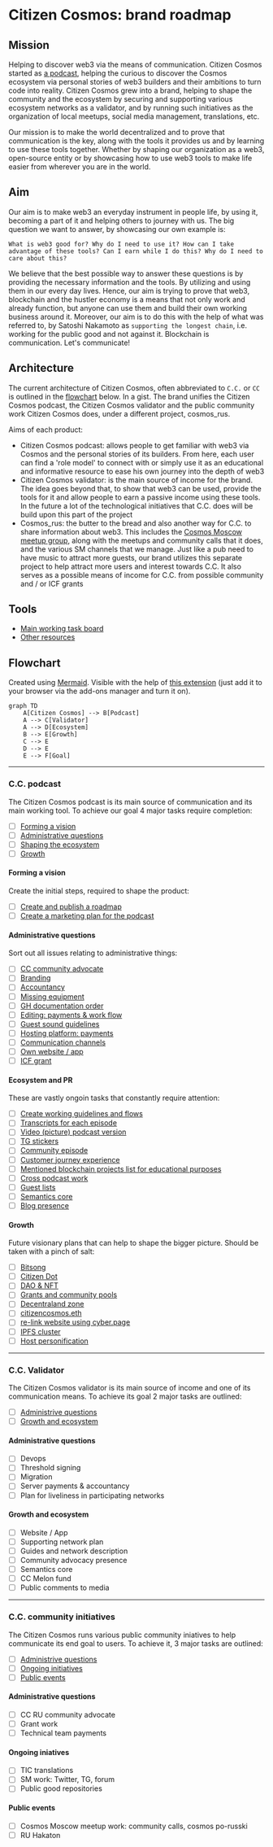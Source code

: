 # Citizen Cosmos: brand roadmap

## Mission

Helping to discover web3 via the means of communication. Citizen Cosmos started as [a podcast](https://www.citizencosmos.space/), helping the curious to discover the Cosmos ecosystem via personal stories of web3 builders and their ambitions to turn code into reality. Citizen Cosmos grew into a brand, helping to shape the community and the ecosystem by securing and supporting various ecosystem networks as a validator, and by running such initiatives as the organization of local meetups, social media management, translations, etc.

Our mission is to make the world decentralized and to prove that communication is the key, along with the tools it provides us and by learning to use these tools together. Whether by shaping our organization as a web3, open-source entity or by showcasing how to use web3 tools to make life easier from wherever you are in the world.

## Aim

Our aim is to make web3 an everyday instrument in people life, by using it, becoming a part of it and helping others to journey with us. The big question we want to answer, by showcasing our own example is:

`What is web3 good for? Why do I need to use it? How can I take advantage of these tools? Can I earn while I do this? Why do I need to care about this?`

We believe that the best possible way to answer these questions is by providing the necessary information and the tools. By utilizing and using them in our every day lives. Hence, our aim is trying to prove that web3, blockchain and the hustler economy is a means that not only work and already function, but anyone can use them and build their own working business around it. Moreover, our aim is to do this with the help of what was referred to, by Satoshi Nakamoto as `supporting the longest chain`, i.e. working for the public good and not against it. Blockchain is communication. Let's communicate!

## Architecture

The current architecture of Citizen Cosmos, often abbreviated to `C.C.` or `CC` is outlined in the [flowchart](#flowchart) below. In a gist. The brand unifies the Citizen Cosmos podcast, the Citizen Cosmos validator and the public community work Citizen Cosmos does, under a different project, cosmos_rus.

Aims of each product:
- Citizen Cosmos podcast: allows people to get familiar with web3 via Cosmos and the personal stories of its builders. From here, each user can find a 'role model' to connect with or simply use it as an educational and informative resource to ease his own journey into the depth of web3
- Citizen Cosmos validator: is the main source of income for the brand. The idea goes beyond that, to show that web3 can be used, provide the tools for it and allow people to earn a passive income using these tools. In the future a lot of the technological initiatives that C.C. does will be build upon this part of the project
- Cosmos_rus: the butter to the bread and also another way for C.C. to share information about web3. This includes the [Cosmos Moscow meetup group](https://www.meetup.com/Cosmos-Moscow), along with the meetups and community calls that it does, and the various SM channels that we manage. Just like a pub need to have music to attract more guests, our brand utilizes this separate project to help attract more users and interest towards C.C. It also serves as a possible means of income for C.C. from possible community and / or ICF grants   

## Tools

- [Main working task board](https://github.com/orgs/citizen-cosmos/projects/1)
- [Other resources](https://github.com/citizen-cosmos/Citizen-Cosmos#citizen-cosmos)

## Flowchart

Created using [Mermaid](https://github.com/mermaid-js/mermaid). Visible with the help of [this extension](https://github.com/BackMarket/github-mermaid-extension) (just add it to your browser via the add-ons manager and turn it on). 

```mermaid
graph TD
    A[Citizen Cosmos] --> B[Podcast]
    A --> C[Validator]
    A --> D[Ecosystem]
    B --> E[Growth]
    C --> E
    D --> E
    E --> F[Goal]
```

------------------------------

### C.C. podcast

The Citizen Cosmos podcast is its main source of communication and its main working tool. To achieve our goal 4 major tasks require completion:  

- [ ] [Forming a vision](#forming-a-vision)
- [ ] [Administrative questions](#administrative-questions)
- [ ] [Shaping the ecosystem](#ecosystem-and-pr)
- [ ] [Growth](#growth)

#### Forming a vision

Create the initial steps, required to shape the product:

- [ ] [Create and publish a roadmap](https://github.com/citizen-cosmos/Citizen-Cosmos/issues/28)
- [ ] [Create a marketing plan for the podcast](https://github.com/citizen-cosmos/Citizen-Cosmos/issues/44)

#### Administrative questions

Sort out all issues relating to administrative things:

- [ ] [CC community advocate](https://github.com/citizen-cosmos/Citizen-Cosmos/issues/29)
- [ ] [Branding]()
- [ ] [Accountancy]()
- [ ] [Missing equipment]()
- [ ] [GH documentation order]()
- [ ] [Editing: payments & work flow]()
- [ ] [Guest sound guidelines](https://github.com/citizen-cosmos/Citizen-Cosmos/issues/30)
- [ ] [Hosting platform: payments]()
- [ ] [Communication channels]()
- [ ] [Own website / app]()
- [ ] [ICF grant]()

#### Ecosystem and PR

These are vastly ongoin tasks that constantly require attention:

- [ ] [Create working guidelines and flows]()
- [ ] [Transcripts for each episode]()
- [ ] [Video (picture) podcast version]()
- [ ] [TG stickers](https://github.com/citizen-cosmos/Citizen-Cosmos/issues/33)
- [ ] [Community episode](https://github.com/citizen-cosmos/Citizen-Cosmos/issues/35)
- [ ] [Customer journey experience](https://github.com/citizen-cosmos/Citizen-Cosmos/issues/22)
- [ ] [Mentioned blockchain projects list for educational purposes](https://github.com/citizen-cosmos/Citizen-Cosmos/issues/21)
- [ ] [Cross podcast work](https://github.com/citizen-cosmos/Citizen-Cosmos/issues/38)
- [ ] [Guest lists](https://github.com/citizen-cosmos/Citizen-Cosmos/issues/9)
- [ ] [Semantics core]()
- [ ] [Blog presence]()

#### Growth

Future visionary plans that can help to shape the bigger picture. Should be taken with a pinch of salt:

- [ ] [Bitsong]()
- [ ] [Citizen Dot]()
- [ ] [DAO & NFT]()
- [ ] [Grants and community pools](https://github.com/citizen-cosmos/Citizen-Cosmos/issues/20)
- [ ] [Decentraland zone]()
- [ ] [citizencosmos.eth](https://github.com/citizen-cosmos/Citizen-Cosmos/issues/7)
- [ ] [re-link website using cyber.page]()
- [ ] [IPFS cluster]()
- [ ] [Host personification]()

------------------------------

### C.C. Validator

The Citizen Cosmos validator is its main source of income and one of its communication means. To achieve its goal 2 major tasks are outlined:

- [ ] [Administrive questions](#administrative-questions-1)
- [ ] [Growth and ecosystem](#growth-and-ecosystem)

#### Administrative questions
- [ ] Devops
- [ ] Threshold signing
- [ ] Migration
- [ ] Server payments & accountancy
- [ ] Plan for liveliness in participating networks 

#### Growth and ecosystem
- [ ] Website / App
- [ ] Supporting network plan
- [ ] Guides and network description
- [ ] Community advocacy presence 
- [ ] Semantics core
- [ ] CC Melon fund
- [ ] Public comments to media

------------------------------

### C.C. community initiatives

The Citizen Cosmos runs various public community iniatives to help communicate its end goal to users. To achieve it, 3 major tasks are outlined:

- [ ] [Administrive questions](#administrative-questions-2)
- [ ] [Ongoing initiatives](#ongoing-iniatives)
- [ ] [Public events](#public-events)

#### Administrative questions
- [ ] CC RU community advocate
- [ ] Grant work
- [ ] Technical team payments

#### Ongoing iniatives 
- [ ] TIC translations
- [ ] SM work: Twitter, TG, forum
- [ ] Public good repositories

#### Public events
- [ ] Cosmos Moscow meetup work: community calls, cosmos po-russki
- [ ] RU Hakaton
